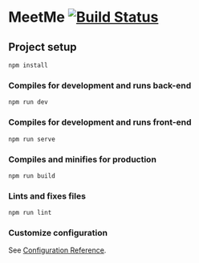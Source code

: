 # MeetMe [![Build Status](https://travis-ci.com/LucJoostenNL/MeetMe.svg?token=MzyseizasM3XhpqpM8gg&branch=master)](https://travis-ci.com/LucJoostenNL/MeetMe)

## Project setup
```
npm install
```

### Compiles for development and runs back-end 
```
npm run dev
```

### Compiles for development and runs front-end
```
npm run serve
```

### Compiles and minifies for production
```
npm run build
```

### Lints and fixes files
```
npm run lint
```

### Customize configuration
See [Configuration Reference](https://cli.vuejs.org/config/).

